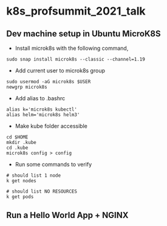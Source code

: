 # k8s_profsummit_2021_talk


## Dev machine setup in Ubuntu MicroK8S

- Install microk8s with the following command,

```
sudo snap install microk8s --classic --channel=1.19
```

- Add current user to microk8s group

```
sudo usermod -aG microk8s $USER
newgrp microk8s
```

- Add alias to .bashrc

```
alias k='microk8s kubectl'
alias helm='microk8s helm3'
```

- Make kube folder accessible

```
cd $HOME
mkdir .kube
cd .kube
microk8s config > config
```

- Run some commands to verify

```
# should list 1 node
k get nodes 

# should list NO RESOURCES
k get pods
```

## Run a Hello World App + NGINX

